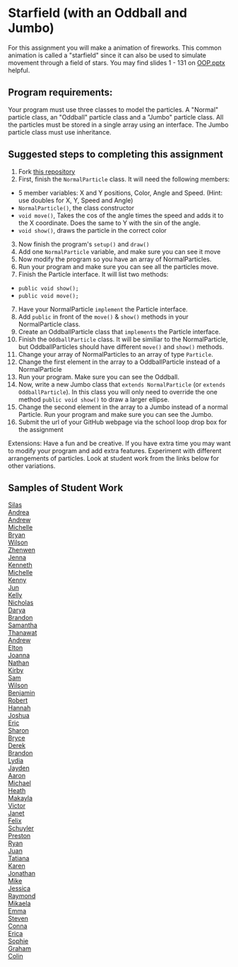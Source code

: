 Starfield (with an Oddball and Jumbo)
=========================
For this assignment you will make a animation of fireworks. This common animation is called a "starfield" since it can also be used to simulate movement through a field of stars. You may find slides 1 - 131 on <a href="https://drive.google.com/open?id=0Bz2ZkT6qWPYTN3NOQkh1eGR4Wmc">OOP.pptx</a> helpful.
 
Program requirements:
---------------------
Your program must use three classes to model the particles. A "Normal" particle class, an "Oddball" particle class and a "Jumbo" particle class. All the particles must be stored in a single array using an interface. The Jumbo particle class must use inheritance.

Suggested steps to completing this assignment
-----------------------------------
1. Fork [this repository](https://github.com/APCSLowell/Starfield)  
2. First, finish the `NormalParticle` class. It will need the following members:
  * 5 member variables: X and Y positions, Color, Angle and Speed. (Hint: use doubles for X, Y, Speed and Angle)
  * `NormalParticle()`, the class constructor
  * `void move()`, Takes the cos of the angle times the speed and adds it to the X coordinate. Does the same to Y with the sin of the angle.
  * `void show()`, draws the particle in the correct color
3. Now finish the program's `setup()` and `draw()`
4. Add one `NormalParticle` variable, and make sure you can see it move
5. Now modify the program so you have an array of NormalParticles.
6. Run your program and make sure you can see all the particles move.
6. Finish the Particle interface. It will list two methods:
  * `public void show();`
  * `public void move();`
7. Have your NormalParticle `implement` the Particle interface.
8. Add `public` in front of the `move()` & `show()` methods in your NormalParticle class.
9. Create an OddballParticle class that `implements` the Particle interface.
10. Finish the `OddballParticle` class. It will be similiar to the NormalParticle, but OddballParticles should have different `move()` and `show()` methods.
11. Change your array of NormalParticles to an array of type `Particle`.
12. Change the first element in the array to a OddballParticle instead of a NormalParticle
13. Run your program. Make sure you can see the Oddball.
13. Now, write a new Jumbo class that `extends NormalParticle` (or `extends OddballParticle`). In this class you will only need to override the one method `public void show()` to draw a larger ellipse. 
14. Change the second element in the array to a Jumbo instead of a normal Particle. Run your program and make sure you can see the Jumbo.
15. Submit the url of your GitHub webpage via the school loop drop box for the assignment   

Extensions: Have a fun and be creative. If you have extra time you may want to modify your program and add extra features. Experiment with different arrangements of particles. Look at student work from the links below for other variations.

Samples of Student Work
-----------------------
[Silas](https://silascs.github.io/Starfield/)   
[Andrea](https://chenandrea29.github.io/Starfield/)   
[Andrew](https://ansue1234.github.io/Starfield/)   
[Michelle](https://michellec1998.github.io/Starfield/)   
[Bryan](https://bzin22.github.io/Starfield/)  
[Wilson](https://wichen3.github.io/Starfield/)   
[Zhenwen](https://1337elitehacker.github.io/Starfield/)   
[Jenna](https://jennaralll.github.io/Starfield/)   
[Kenneth](https://kenpaso.github.io/Starfield/)   
[Michelle](https://miphung.github.io/Starfield/)   
[Kenny](https://kennyyu168.github.io/Starfield/)   
[Jun](https://johyrao.github.io/Starfield/)   
[Kelly](https://kellyruan.github.io/Starfield/)   
[Nicholas](https://niguan.github.io/Starfield/)   
[Darya](https://darya-ver.github.io/Starfield/)   
[Brandon](https://brlou-apcs.github.io/Starfield/)   
[Samantha](https://sammirustia.github.io/Starfield/)   
[Thanawat](https://thiskappaisgrey.github.io/Starfield/index.html)   
[Andrew](https://andrewmai123.github.io/Starfield/)   
[Elton](https://elel123.github.io/Starfield/)   
[Joanna](https://j0annalu.github.io/Starfield/)   
[Nathan](https://nathansng.github.io/Starfield/)   
[Kirby](https://krbyktl.github.io/Starfield/)   
[Sam](https://flukemeister28.github.io/Starfield/)  
[Wilson](https://wilsonh415.github.io/Starfield/)   
[Benjamin](https://benjaminlanir.github.io/Starfield/)   
[Robert](https://rshi159.github.io/Starfield/)   
[Hannah](https://hadecastro.github.io/Starfield/)   
[Joshua](https://joshualchan.github.io/Starfield/)   
[Eric](https://ersun1224.github.io/Starfield/)   
[Sharon](https://shtai.github.io/Starfield/)   
[Bryce](https://brycekeetonazaz.github.io/Starfield/)   
[Derek](https://keredlew.github.io/Starfield/)   
[Brandon](https://brandontom96.github.io/Starfield/)   
[Lydia](https://aqua28.github.io/Starfield/)   
[Jayden](https://jaydenlee1229.github.io/Starfield/)   
[Aaron](https://aahuangithub.github.io/Starfield/)  
[Michael](https://mipsim.github.io/Starfield/)   
[Heath](https://heathexer.github.io/Starfield/)   
[Makayla](https://nathansng.github.io/Starfield/)   
[Victor](https://kingvictor.github.io/Starfield/)  
[Janet](https://birded.github.io/Starfield/)   
[Felix](https://felixzhuk.github.io/Starfield/)   
[Schuyler](https://skschur1.github.io/Starfield/)   
[Preston](https://prestonttt.github.io/Starfield/)   
[Ryan](https://avath.github.io/Starfield/)   
[Juan](https://juan-hernandez7.github.io/Starfield/)   
[Tatiana](https://sonotatiana.github.io/Starfield/)   
[Karen](https://sonokjw.github.io/Starfield/)   
[Jonathan](https://jonathanchu33.github.io/Starfield/)   
[Mike](https://mimonokandilos.github.io/Starfield/)   
[Jessica](https://jtngai.github.io/Starfield/)   
[Raymond](https://ngoraymond.github.io/Starfield/)   
[Mikaela](https://mikamarciales.github.io/Starfield/)   
[Emma](https://emmackenzie.github.io/Starfield/)   
[Steven](https://sjkchang.github.io/Starfield/)  
[Conna](https://connac.github.io/Starfield/)  
[Erica](https://ericamalia.github.io/Starfield/)   
[Sophie](https://sohuang.github.io/Starfield/)   
[Graham](https://grahamkeeton.github.io/Starfield/)   
[Colin](https://licolin4.github.io/Starfield/)   
